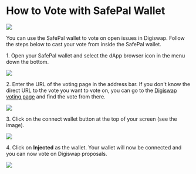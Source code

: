 # How to Vote with SafePal Wallet

![](<../../.gitbook/assets/docs masthead (8) (1).png>)

You can use the SafePal wallet to vote on open issues in Digiswap. Follow the steps below to cast your vote from inside the SafePal wallet.

1\. Open your SafePal wallet and select the dApp browser icon in the menu down the bottom.

![](../../.gitbook/assets/Safepal-1.PNG)

2\. Enter the URL of the voting page in the address bar. If you don't know the direct URL to the vote you want to vote on, you can go to the [Digiswap voting page](https://voting.pancakeswap.finance) and find the vote from there.

![](../../.gitbook/assets/Safepal-2.PNG)

3\. Click on the connect wallet button at the top of your screen (see the image).&#x20;

![](../../.gitbook/assets/Safepal-3.PNG)

4\. Click on **Injected** as the wallet. Your wallet will now be connected and you can now vote on Digiswap proposals.

![](../../.gitbook/assets/Safepal-4.PNG)

